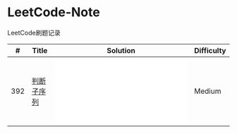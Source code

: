 # LeetCode-Note
LeetCode刷题记录

| #   | Title                                                          | Solution                                  | Difficulty |
|-----|----------------------------------------------------------------|-------------------------------------------|------------|
| 392 | [判断子序列](https://leetcode-cn.com/problems/is-subsequence/) | ![Python](Solutions/392.判断子序列.md) | Medium     |
